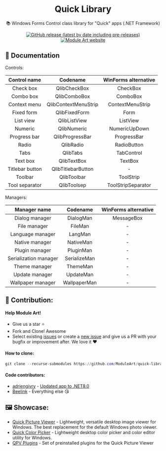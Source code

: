 <h1 align="center">Quick Library</h1>

<p align="center">
  📚 Windows Forms Control class library for "Quick" apps (.NET Framework)
</p>

<p align="center">
  <a href="https://github.com/ModuleArt/quick-library/releases">
    <img alt="GitHub release (latest by date including pre-releases)" src="https://img.shields.io/github/v/release/moduleart/quick-library?include_prereleases">
  </a>
  <a href="https://moduleart.github.io">
    <img alt="Module Art website" src="https://img.shields.io/badge/www-moduleart-%2300BCD4">
  </a>
</p>

## 📃 Documentation

Controls:

|  Control name   |       Codename       | WinForms alternative |
| :-------------: | :------------------: | :------------------: |
|    Check box    |     QlibCheckBox     |       CheckBox       |
|    Combo box    |     QlibComboBox     |       ComboBox       |
|  Context menu   | QlibContextMenuStrip |   ContextMenuStrip   |
|   Fixed form    |    QlibFixedForm     |         Form         |
|    List view    |     QlibListView     |       ListView       |
|     Numeric     |     QlibNumeric      |    NumericUpDown     |
|  Progress bar   |   QlibProgressBar    |     ProgressBar      |
|      Radio      |      QlibRadio       |     RadioButton      |
|      Tabs       |       QlibTabs       |      TabControl      |
|    Text box     |     QlibTextBox      |       TextBox        |
| Titlebar button |  QlibTitlebarButton  |          -           |
|     Toolbar     |     QlibToolbar      |      ToolStrip       |
| Tool separator  |     QlibToolsep      |  ToolStripSeparator  |

Managers:

|     Manager name      |   Codename   | WinForms alternative |
| :-------------------: | :----------: | :------------------: |
|    Dialog manager     |  DialogMan   |      MessageBox      |
|     File manager      |   FileMan    |          -           |
|   Language manager    |   LangMan    |          -           |
|    Native manager     |  NativeMan   |          -           |
|    Plugin manager     |  PluginMan   |          -           |
| Serialization manager | SerializeMan |          -           |
|     Theme manager     |   ThemeMan   |          -           |
|    Update manager     |  UpdateMan   |          -           |
|   Wallpaper manager   | WallpaperMan |          -           |

## 🔨 Contribution:

#### Help Module Art!

- Give us a star ⭐
- Fork and Clone! Awesome
- Select existing <a href="https://github.com/ModuleArt/quick-library/issues">issues</a> or create a <a href="https://github.com/ModuleArt/quick-library/issues/new">new issue</a> and give us a PR with your bugfix or improvement after. We love it ❤

#### How to clone:

```powershell
git clone --recurse-submodules https://github.com/ModuleArt/quick-library
```

#### Code contributors:

- <a href="https://github.com/adriengivry">adriengivry</a> - <a href="https://github.com/ModuleArt/quick-library/pull/1">Updated app to .NET8.0</a>
- <a href="https://github.com/Beelink">Beelink</a> - Everything else 😘

## 🖼 Showcase:

- <a href="https://moduleart.github.io/quick-picture-viewer/">Quick Picture Viewer</a> - Lightweight, versatile desktop image viewer for Windows. The best replacement for the default Windows photo viewer.<br>
- <a href="https://github.com/ModuleArt/quick-color-picker/">Quick Color Picker</a> - Lightweight desktop color picker and color editor utility for Windows.<br>
- <a href="https://moduleart.github.io/qpv-plugins/">QPV Plugins</a> - Set of preinstalled plugins for the Quick Picture Viewer<br>
